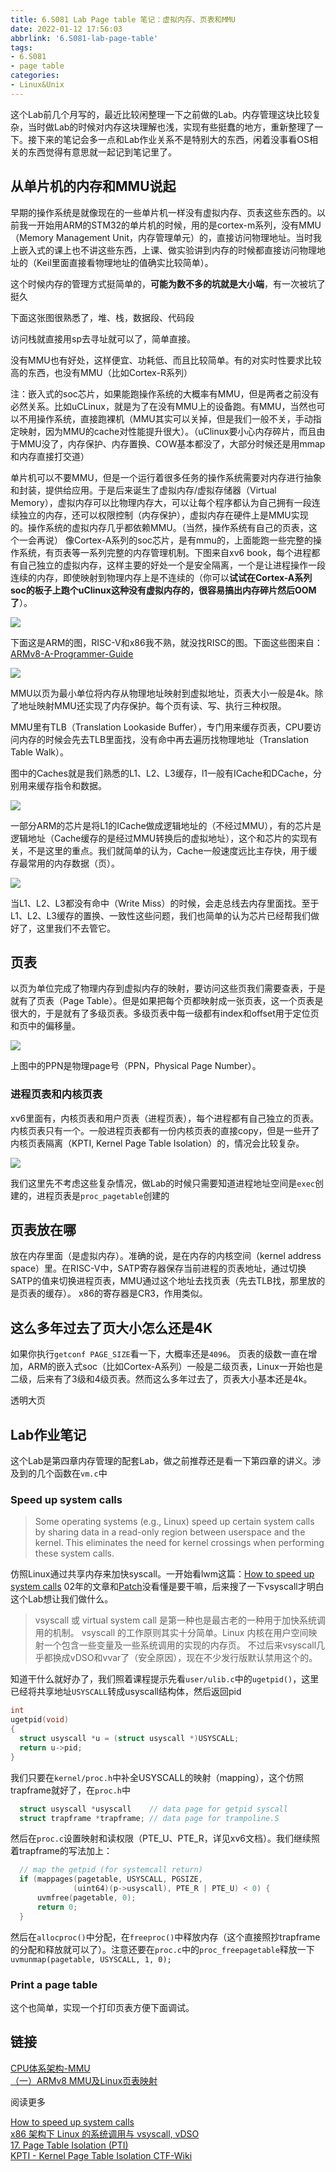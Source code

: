 ```yaml
---
title: 6.S081 Lab Page table 笔记：虚拟内存、页表和MMU
date: 2022-01-12 17:56:03
abbrlink: '6.S081-lab-page-table'
tags:
- 6.S081
- page table
categories:
- Linux&Unix
---
```

这个Lab前几个月写的，最近比较闲整理一下之前做的Lab。内存管理这块比较复杂，当时做Lab的时候对内存这块理解也浅，实现有些挺蠢的地方，重新整理了一下。接下来的笔记会多一点和Lab作业关系不是特别大的东西，闲着没事看OS相关的东西觉得有意思就一起记到笔记里了。
<!-- more -->

## 从单片机的内存和MMU说起

早期的操作系统是就像现在的一些单片机一样没有虚拟内存、页表这些东西的。以前我一开始用ARM的STM32的单片机的时候，用的是cortex-m系列，没有MMU（Memory Management Unit，内存管理单元）的，直接访问物理地址。当时我上嵌入式的课上也不讲这些东西，上课、做实验讲到内存的时候都直接访问物理地址的（Keil里面直接看物理地址的值确实比较简单）。

这个时候内存的管理方式挺简单的，**可能为数不多的坑就是大小端**，有一次被坑了挺久

下面这张图很熟悉了，堆、栈，数据段、代码段

访问栈就直接用sp去寻址就可以了，简单直接。

没有MMU也有好处，这样便宜、功耗低、而且比较简单。有的对实时性要求比较高的东西，也没有MMU（比如Cortex-R系列）

注：嵌入式的soc芯片，如果能跑操作系统的大概率有MMU，但是两者之前没有必然关系。比如uCLinux，就是为了在没有MMU上的设备跑。有MMU，当然也可以不用操作系统，直接跑裸机（MMU其实可以关掉，但是我们一般不关，手动指定映射，因为MMU的cache对性能提升很大）。（uClinux要小心内存碎片，而且由于MMU没了，内存保护、内存置换、COW基本都没了，大部分时候还是用mmap和内存直接打交道）

单片机可以不要MMU，但是一个运行着很多任务的操作系统需要对内存进行抽象和封装，提供给应用。于是后来诞生了虚拟内存/虚拟存储器（Virtual Memory），虚拟内存可以比物理内存大，可以让每个程序都认为自己拥有一段连续独立的内存，还可以权限控制（内存保护），虚拟内存在硬件上是MMU实现的。操作系统的虚拟内存几乎都依赖MMU。（当然，操作系统有自己的页表，这个一会再说）
像Cortex-A系列的soc芯片，是有mmu的，上面能跑一些完整的操作系统，有页表等一系列完整的内存管理机制。下图来自xv6 book，每个进程都有自己独立的虚拟内存，这样主要的好处一个是安全隔离，一个是让进程操作一段连续的内存，即使映射到物理内存上是不连续的（你可以**试试在Cortex-A系列soc的板子上跑个uClinux这种没有虚拟内存的，很容易搞出内存碎片然后OOM了**）。

![](6-S081-lab-page-table/1642081823.png)

下面这是ARM的图，RISC-V和x86我不熟，就没找RISC的图。下面这些图来自：[ARMv8-A-Programmer-Guide](https://cs140e.sergio.bz/docs/ARMv8-A-Programmer-Guide.pdf)

![](6-S081-lab-page-table/1642057127.png)


MMU以页为最小单位将内存从物理地址映射到虚拟地址，页表大小一般是4k。除了地址映射MMU还实现了内存保护。每个页有读、写、执行三种权限。

MMU里有TLB（Translation Lookaside Buffer），专门用来缓存页表，CPU要访问内存的时候会先去TLB里面找，没有命中再去遍历找物理地址（Translation Table Walk）。

图中的Caches就是我们熟悉的L1、L2、L3缓存，l1一般有ICache和DCache，分别用来缓存指令和数据。

![](6-S081-lab-page-table/1642057382.png)

一部分ARM的芯片是将L1的ICache做成逻辑地址的（不经过MMU），有的芯片是逻辑地址（Cache缓存的是经过MMU转换后的虚拟地址），这个和芯片的实现有关，不是这里的重点。我们就简单的认为，Cache一般速度远比主存快，用于缓存最常用的内存数据（页）。

![](6-S081-lab-page-table/1642057536.png)

当L1、L2、L3都没有命中（Write Miss）的时候，会走总线去内存里面找。至于L1、L2、L3缓存的置换、一致性这些问题，我们也简单的认为芯片已经帮我们做好了，这里我们不去管它。

## 页表

以页为单位完成了物理内存到虚拟内存的映射，要访问这些页我们需要查表，于是就有了页表（Page Table）。但是如果把每个页都映射成一张页表，这一个页表是很大的，于是就有了多级页表。多级页表中每一级都有index和offset用于定位页和页中的偏移量。

![](6-S081-lab-page-table/1642065542.png)

上图中的PPN是物理page号（PPN，Physical Page Number）。

### 进程页表和内核页表

xv6里面有，内核页表和用户页表（进程页表），每个进程都有自己独立的页表。内核页表只有一个。一般进程页表都有一份内核页表的直接copy，但是一些开了内核页表隔离（KPTI, Kernel Page Table Isolation）的，情况会比较复杂。

![](6-S081-lab-page-table/1642124957.png)

我们这里先不考虑这些复杂情况，做Lab的时候只需要知道进程地址空间是`exec`创建的，进程页表是`proc_pagetable`创建的

## 页表放在哪

放在内存里面（是虚拟内存）。准确的说，是在内存的内核空间（kernel address space）里。在RISC-V中，SATP寄存器保存当前进程的页表地址，通过切换SATP的值来切换进程页表，MMU通过这个地址去找页表（先去TLB找，那里放的是页表的缓存）。
x86的寄存器是CR3，作用类似。

## 这么多年过去了页大小怎么还是4K

如果你执行`getconf PAGE_SIZE`看一下，大概率还是`4096`。
页表的级数一直在增加，ARM的嵌入式soc（比如Cortex-A系列）一般是二级页表，Linux一开始也是二级，后来有了3级和4级页表。然而这么多年过去了，页表大小基本还是4k。

透明大页

## Lab作业笔记

这个Lab是第四章内存管理的配套Lab，做之前推荐还是看一下第四章的讲义。涉及到的几个函数在`vm.c`中

### Speed up system calls

>Some operating systems (e.g., Linux) speed up certain system calls by sharing data in a read-only region between userspace and the kernel. This eliminates the need for kernel crossings when performing these system calls.

仿照Linux通过共享内存来加快syscall。一开始看lwm这篇：[How to speed up system calls](https://lwn.net/Articles/18411/) 02年的文章和[Patch](https://lwn.net/Articles/18414/)没看懂是要干嘛，后来搜了一下vsyscall才明白这个Lab想让我们做什么。  
>vsyscall 或 virtual system call 是第一种也是最古老的一种用于加快系统调用的机制。 vsyscall 的工作原则其实十分简单。Linux 内核在用户空间映射一个包含一些变量及一些系统调用的实现的内存页。
不过后来vsyscall几乎都换成vDSO和vvar了（安全原因），现在不少发行版默认禁用这个的。  

知道干什么就好办了，我们照着课程提示先看`user/ulib.c`中的`ugetpid()`，这里已经将共享地址`USYSCALL`转成usyscall结构体，然后返回pid

```c
int
ugetpid(void)
{
  struct usyscall *u = (struct usyscall *)USYSCALL;
  return u->pid;
}
```

我们只要在`kernel/proc.h`中补全USYSCALL的映射（mapping），这个仿照trapframe就好了，在`proc.h`中

```c
  struct usyscall *usyscall    // data page for getpid syscall
  struct trapframe *trapframe; // data page for trampoline.S
```
然后在`proc.c`设置映射和读权限（PTE_U、PTE_R，详见xv6文档）。我们继续照着trapframe的写法加上：

```c
  // map the getpid (for systemcall return)
  if (mappages(pagetable, USYSCALL, PGSIZE,
              (uint64)(p->usyscall), PTE_R | PTE_U) < 0) {
      uvmfree(pagetable, 0);
      return 0;
  }
```

然后在`allocproc()`中分配，在`freeproc()`中释放内存（这个直接照抄trapframe的分配和释放就可以了）。注意还要在`proc.c`中的`proc_freepagetable`释放一下`uvmunmap(pagetable, USYSCALL, 1, 0);`

### Print a page table

这个也简单，实现一个打印页表方便下面调试。

### 


## 链接


[CPU体系架构-MMU](https://nieyong.github.io/wiki_cpu/CPU体系架构-MMU.html)  
[（一）ARMv8 MMU及Linux页表映射](https://www.cnblogs.com/LoyenWang/p/11406693.html)  

阅读更多

[How to speed up system calls](https://lwn.net/Articles/18411/)  
[x86 架构下 Linux 的系统调用与 vsyscall, vDSO](https://vvl.me/2019/06/linux-syscall-and-vsyscall-vdso-in-x86/)  
[17. Page Table Isolation (PTI)](https://www.kernel.org/doc/html/latest/x86/pti.html)  
[KPTI - Kernel Page Table Isolation CTF-Wiki](https://ctf-wiki.org/pwn/linux/kernel-mode/defense/isolation/user-kernel/kpti)  